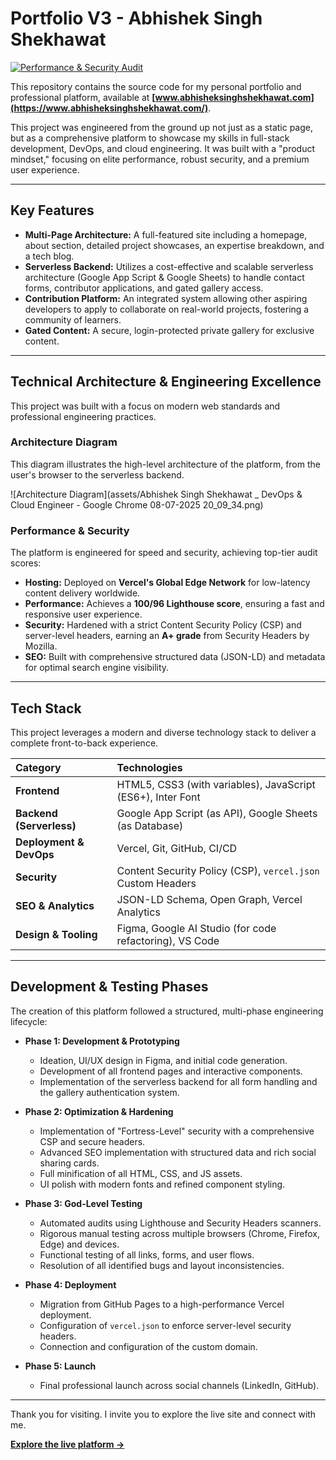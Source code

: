 # Portfolio V3 - Abhishek Singh Shekhawat

[![Performance & Security Audit](httpshttps://www.abhisheksinghshekhawat.com/assets/SocialPreviews/proof-of-perfection.png)](https://www.abhisheksinghshekhawat.com/)

This repository contains the source code for my personal portfolio and professional platform, available at **[www.abhisheksinghshekhawat.com](https://www.abhisheksinghshekhawat.com/)**.

This project was engineered from the ground up not just as a static page, but as a comprehensive platform to showcase my skills in full-stack development, DevOps, and cloud engineering. It was built with a "product mindset," focusing on elite performance, robust security, and a premium user experience.

---

## Key Features

*   **Multi-Page Architecture:** A full-featured site including a homepage, about section, detailed project showcases, an expertise breakdown, and a tech blog.
*   **Serverless Backend:** Utilizes a cost-effective and scalable serverless architecture (Google App Script & Google Sheets) to handle contact forms, contributor applications, and gated gallery access.
*   **Contribution Platform:** An integrated system allowing other aspiring developers to apply to collaborate on real-world projects, fostering a community of learners.
*   **Gated Content:** A secure, login-protected private gallery for exclusive content.

---

## Technical Architecture & Engineering Excellence

This project was built with a focus on modern web standards and professional engineering practices.

### Architecture Diagram

This diagram illustrates the high-level architecture of the platform, from the user's browser to the serverless backend.

![Architecture Diagram](assets/Abhishek Singh Shekhawat _ DevOps & Cloud Engineer - Google Chrome 08-07-2025 20_09_34.png)

### Performance & Security

The platform is engineered for speed and security, achieving top-tier audit scores:
*   **Hosting:** Deployed on **Vercel's Global Edge Network** for low-latency content delivery worldwide.
*   **Performance:** Achieves a **100/96 Lighthouse score**, ensuring a fast and responsive user experience.
*   **Security:** Hardened with a strict Content Security Policy (CSP) and server-level headers, earning an **A+ grade** from Security Headers by Mozilla.
*   **SEO:** Built with comprehensive structured data (JSON-LD) and metadata for optimal search engine visibility.

---

## Tech Stack

This project leverages a modern and diverse technology stack to deliver a complete front-to-back experience.

| Category | Technologies |
| :--- | :--- |
| **Frontend** | HTML5, CSS3 (with variables), JavaScript (ES6+), Inter Font |
| **Backend (Serverless)** | Google App Script (as API), Google Sheets (as Database) |
| **Deployment & DevOps** | Vercel, Git, GitHub, CI/CD |
| **Security** | Content Security Policy (CSP), `vercel.json` Custom Headers |
| **SEO & Analytics** | JSON-LD Schema, Open Graph, Vercel Analytics |
| **Design & Tooling**| Figma, Google AI Studio (for code refactoring), VS Code |

---

## Development & Testing Phases

The creation of this platform followed a structured, multi-phase engineering lifecycle:

*   **Phase 1: Development & Prototyping**
    *   Ideation, UI/UX design in Figma, and initial code generation.
    *   Development of all frontend pages and interactive components.
    *   Implementation of the serverless backend for all form handling and the gallery authentication system.

*   **Phase 2: Optimization & Hardening**
    *   Implementation of "Fortress-Level" security with a comprehensive CSP and secure headers.
    *   Advanced SEO implementation with structured data and rich social sharing cards.
    *   Full minification of all HTML, CSS, and JS assets.
    *   UI polish with modern fonts and refined component styling.

*   **Phase 3: God-Level Testing**
    *   Automated audits using Lighthouse and Security Headers scanners.
    *   Rigorous manual testing across multiple browsers (Chrome, Firefox, Edge) and devices.
    *   Functional testing of all links, forms, and user flows.
    *   Resolution of all identified bugs and layout inconsistencies.

*   **Phase 4: Deployment**
    *   Migration from GitHub Pages to a high-performance Vercel deployment.
    *   Configuration of `vercel.json` to enforce server-level security headers.
    *   Connection and configuration of the custom domain.

*   **Phase 5: Launch**
    *   Final professional launch across social channels (LinkedIn, GitHub).

---

Thank you for visiting. I invite you to explore the live site and connect with me.

**[Explore the live platform ->](https://www.abhisheksinghshekhawat.com/)**
